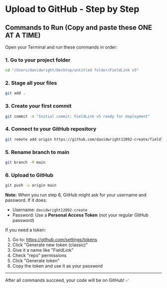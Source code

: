 # Upload to GitHub - Step by Step

## Commands to Run (Copy and paste these ONE AT A TIME)

Open your Terminal and run these commands in order:

### 1. Go to your project folder
```bash
cd "/Users/davidwright/Desktop/untitled folder/FieldLink v5"
```

### 2. Stage all your files
```bash
git add .
```

### 3. Create your first commit
```bash
git commit -m "Initial commit: FieldLink v5 ready for deployment"
```

### 4. Connect to your GitHub repository
```bash
git remote add origin https://github.com/davidwright12092-create/fieldlink-v5.git
```

### 5. Rename branch to main
```bash
git branch -M main
```

### 6. Upload to GitHub
```bash
git push -u origin main
```

**Note:** When you run step 6, GitHub might ask for your username and password. If it does:
- Username: `davidwright12092-create`
- Password: Use a **Personal Access Token** (not your regular GitHub password)

If you need a token:
1. Go to: https://github.com/settings/tokens
2. Click "Generate new token (classic)"
3. Give it a name like "FieldLink"
4. Check "repo" permissions
5. Click "Generate token"
6. Copy the token and use it as your password

---

After all commands succeed, your code will be on GitHub! ✅
